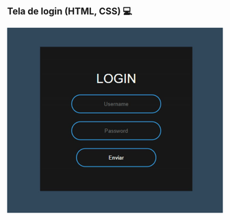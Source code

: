## Tela de login (HTML, CSS) 💻


![Alt Text](https://github.com/taguinara/login/blob/main/login.gif)
